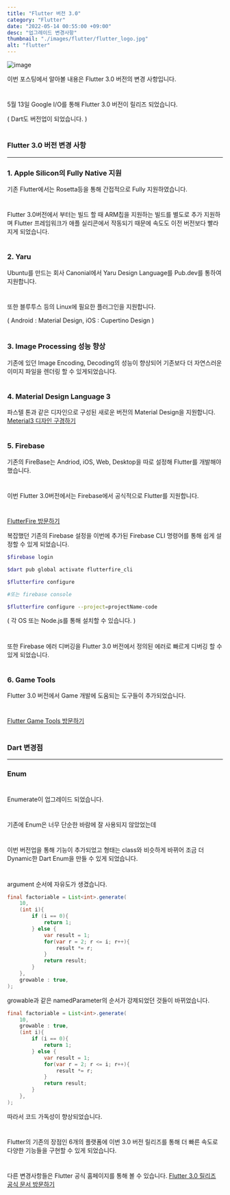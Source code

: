 ```yaml
---
title: "Flutter 버전 3.0"
category: "Flutter"
date: "2022-05-14 00:55:00 +09:00"
desc: "업그레이드 변경사항"
thumbnail: "./images/flutter/flutter_logo.jpg"
alt: "flutter"
---
```



![image](https://user-images.githubusercontent.com/85836879/170488319-313c77bb-9b29-4d9e-90c5-afba56a08865.png)

이번 포스팅에서 알아볼 내용은 Flutter 3.0 버전의 변경 사항입니다.
#
5월 13일 Google I/O를 통해 Flutter 3.0 버전이 릴리즈 되었습니다.

( Dart도 버전업이 되었습니다. )
#
### Flutter 3.0 버전 변경 사항

---

### 1\. Apple Silicon의 Fully Native 지원

기존 Flutter에서는 Rosetta등을 통해 간접적으로 Fully 지원하였습니다.
#
Flutter 3.0버전에서 부터는 빌드 할 때 ARM칩을 지원하는 빌드를 별도로 추가 지원하며 Flutter 프레임워크가 애플 실리콘에서 작동되기 때문에 속도도 이전 버전보다 빨라지게 되었습니다.
#
### 2\. Yaru

Ubuntu를 만드는 회사 Canonial에서 Yaru Design Language를 Pub.dev를 통하여 지원합니다.
#
또한 블루투스 등의 Linux에 필요한 플러그인을 지원합니다.

( Android : Material Design, iOS : Cupertino Design ) 
#
#
### 3\. Image Processing 성능 향상

기존에 있던 Image Encoding, Decoding의 성능이 향상되어 기존보다 더 자연스러운 이미지 파일을 렌더링 할 수 있게되었습니다.
#
### 4\. Material Design Language 3

파스텔 톤과 같은 디자인으로 구성된 새로운 버전의 Material Design을 지원합니다.
[Meterial3 디자인 구경하기](https://m3.material.io/)
#
### 5\. Firebase

기존의 FireBase는 Andriod, iOS, Web, Desktop을 따로 설정해 Flutter를 개발해야 했습니다.
#
이번 Flutter 3.0버전에서는 Firebase에서 공식적으로 Flutter를 지원합니다.
#
[FlutterFire 방문하기](https://firebase.google.com/docs/flutter/setup?hl=ko&platform=ios)

복잡했던 기존의 Firebase 설정을 이번에 추가된 Firebase CLI 명령어를 통해 쉽게 설정할 수 있게 되었습니다.

```bash
$firebase login

$dart pub global activate flutterfire_cli

$flutterfire configure

#또는 firebase console

$flutterfire configure --project=projectName-code
```

( 각 OS 또는 Node.js를 통해 설치할 수 있습니다. )
#
또한 Firebase 에러 디버깅을 Flutter 3.0 버전에서 정의된 에러로 빠르게 디버깅 할 수 있게 되었습니다.
#
### 6\. Game Tools

Flutter 3.0 버전에서 Game 개발에 도움되는 도구들이 추가되었습니다.
#
[Flutter Game Tools 방문하기](https://flutter.dev/games)
#
### Dart 변경점

---

### Enum
#
Enumerate이 업그레이드 되었습니다.
#
기존에 Enum은 너무 단순한 바람에 잘 사용되지 않았었는데 
#
이번 버전업을 통해 기능이 추가되었고 형태는 class와 비슷하게 바뀌어 조금 더 Dynamic한 Dart Enum을 만들 수 있게 되었습니다.
#
argument 순서에 자유도가 생겼습니다.

```java
final factoriable = List<int>.generate(
    10,
    (int i){
        if (i == 0){
            return 1;
        } else {
            var result = 1;
            for(var r = 2; r <= i; r++){
                result *= r;
            }
            return result;
        }
    },
    growable : true,
);
```

growable과 같은 namedParameter의 순서가 강제되었던 것들이 바뀌었습니다.

```java
final factoriable = List<int>.generate(
    10,
    growable : true,
    (int i){
        if (i == 0){
            return 1;
        } else {
            var result = 1;
            for(var r = 2; r <= i; r++){
                result *= r;
            }
            return result;
        }
    },
);
```

따라서 코드 가독성이 향상되었습니다.
#
Flutter의 기존의 장점인 6개의 플랫폼에 이번 3.0 버전 릴리즈를 통해 더 빠른 속도로 다양한 기능들을 구현할 수 있게 되었습니다.
#
다른 변경사항들은 Flutter 공식 홈페이지를 통해 볼 수 있습니다.
[Flutter 3.0 릴리즈 공식 문서 방문하기](https://docs.flutter.dev/development/tools/sdk/release-notes/release-notes-3.0.0)